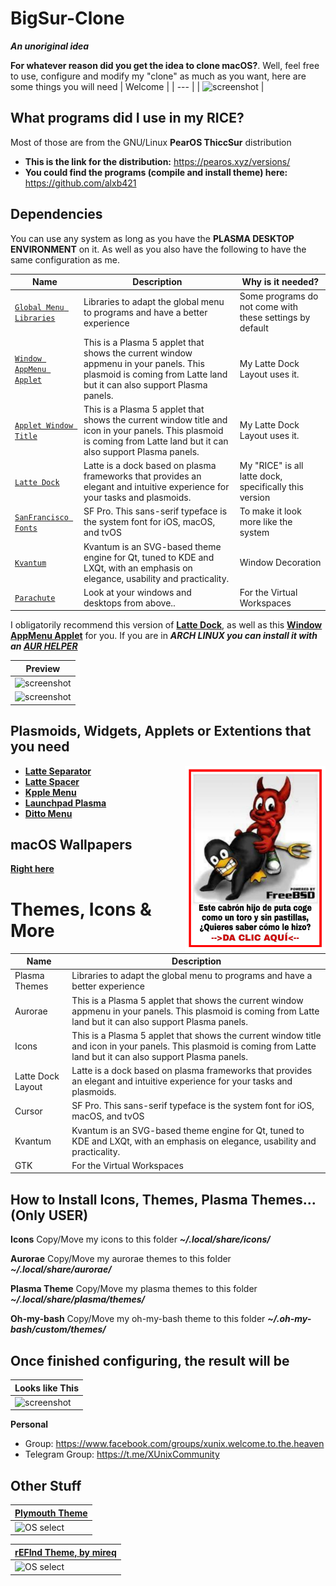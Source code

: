 # BigSur-Clone
***An unoriginal idea***
 
**For whatever reason did you get the idea to clone macOS?**. Well, feel free to use, configure and modify my "clone" as much as you want, here are some things you will need
| Welcome | 
| --- |
| ![screenshot](https://github.com/The-Sensual-Dotfiles/BigSur-Clone/blob/main/Screenshots/01.png) |

## What programs did I use in my RICE?
Most of those are from the GNU/Linux **PearOS ThiccSur** distribution
- **This is the link for the distribution:** https://pearos.xyz/versions/
- **You could find the programs (compile and install theme) here:** https://github.com/alxb421


## Dependencies
You can use any system as long as you have the **PLASMA DESKTOP ENVIRONMENT** on it. As well as you also have the following to have the same configuration as me. 


| Name | Description | Why is it needed? |
| --- | --- | --- |
| [`Global Menu Libraries`](https://github.com/The-Sensual-Dotfiles/Libreries-Global-Menu-KDE) |  Libraries to adapt the global menu to programs and have a better experience  | Some programs do not come with these settings by default |
| [`Window AppMenu Applet`](https://github.com/psifidotos/applet-window-appmenu)| This is a Plasma 5 applet that shows the current window appmenu in your panels. This plasmoid is coming from Latte land but it can also support Plasma panels. |My Latte Dock Layout uses it. 
| [`Applet Window Title`](https://github.com/psifidotos/applet-window-title)| This is a Plasma 5 applet that shows the current window title and icon in your panels. This plasmoid is coming from Latte land but it can also support Plasma panels. |My Latte Dock Layout uses it. 
| [`Latte Dock`](https://github.com/KDE/latte-dock) | Latte is a dock based on plasma frameworks that provides an elegant and intuitive experience for your tasks and plasmoids. | My "RICE" is all latte dock, specifically this version |
| [`SanFrancisco Fonts`](https://github.com/The-Sensual-Dotfiles/macOS-Fonts) | SF Pro. This sans-serif typeface is the system font for iOS, macOS, and tvOS | To make it look more like the system |
| [`Kvantum`](https://github.com/tsujan/Kvantum/blob/master/Kvantum/INSTALL.md) | Kvantum is an SVG-based theme engine for Qt, tuned to KDE and LXQt, with an emphasis on elegance, usability and practicality. | Window Decoration  |
| [`Parachute`](https://github.com/tcorreabr/Parachute) |Look at your windows and desktops from above.. | For the Virtual Workspaces |

I obligatorily recommend this version of **[Latte Dock](https://github.com/KDE/latte-dock)**, as well as this **[Window AppMenu Applet](https://github.com/psifidotos/applet-window-appmenu)** for you. If you are in ***ARCH LINUX you can install it with an [AUR HELPER](https://wiki.archlinux.org/index.php/AUR_helpers)***


| Preview |
| --- |
| ![screenshot](https://github.com/The-Sensual-Dotfiles/BigSur-Clone/blob/main/Screenshots/02.png) |
| ![screenshot](https://github.com/The-Sensual-Dotfiles/BigSur-Clone/blob/main/Screenshots/03.png) |

## Plasmoids, Widgets, Applets or Extentions that you need
 <a href="https://www.freebsd.org/"> <img src="https://github.com/Hblanqueto/The-Sensuals-Dotfiles/blob/master/Images%20to%20the%20Repository/bsd.png" align="right" height="300px">

 <p align="left">
 
- **[Latte Separator](https://store.kde.org/p/1295376/)**
- **[Latte Spacer](https://store.kde.org/p/1287102/)**
- **[Kpple Menu](https://store.kde.org/p/1384156/)**
- **[Launchpad Plasma](https://store.kde.org/p/1364064/)**
- **[Ditto Menu](https://store.kde.org/p/1312669/)**

## macOS Wallpapers

**[Right here](https://github.com/The-Sensual-Dotfiles/macOS-Wallpapers)**

# Themes, Icons & More
| Name | Description |
| --- | --- |
| Plasma Themes  |  Libraries to adapt the global menu to programs and have a better experience  | 
| Aurorae | This is a Plasma 5 applet that shows the current window appmenu in your panels. This plasmoid is coming from Latte land but it can also support Plasma panels. |
| Icons | This is a Plasma 5 applet that shows the current window title and icon in your panels. This plasmoid is coming from Latte land but it can also support Plasma panels. |
| Latte Dock Layout | Latte is a dock based on plasma frameworks that provides an elegant and intuitive experience for your tasks and plasmoids. | 
| Cursor | SF Pro. This sans-serif typeface is the system font for iOS, macOS, and tvOS | 
| Kvantum | Kvantum is an SVG-based theme engine for Qt, tuned to KDE and LXQt, with an emphasis on elegance, usability and practicality. | 
| GTK | For the Virtual Workspaces |

## How to Install Icons, Themes, Plasma Themes... (Only USER)
**Icons**
Copy/Move my icons to this folder
***~/.local/share/icons/***

**Aurorae**
Copy/Move my aurorae themes to this folder
***~/.local/share/aurorae/***

**Plasma Theme**
Copy/Move my plasma themes to this folder
***~/.local/share/plasma/themes/***

**Oh-my-bash**
Copy/Move my oh-my-bash theme to this folder
***~/.oh-my-bash/custom/themes/***

## Once finished configuring, the result will be 
| Looks like This |
| --- |
| ![screenshot](https://github.com/The-Sensual-Dotfiles/BigSur-Clone/blob/main/Screenshots/m835sf3ip0t61.png) |

**Personal**
- Group: https://www.facebook.com/groups/xunix.welcome.to.the.heaven
- Telegram Group: https://t.me/XUnixCommunity

## Other Stuff
| [Plymouth Theme](https://www.gnome-look.org/p/1311587/) | 
| --- | 
| ![OS select](https://github.com/The-Sensual-Dotfiles/Plasma-Catalina-Clone/blob/main/Pictures/06.png) |

| [rEFInd Theme, by mireq](https://github.com/mireq/rEFInd-Catalina) | 
| --- | 
| ![OS select](https://raw.github.com/wiki/mireq/rEFInd-Catalina/screenshot_001.png) |



